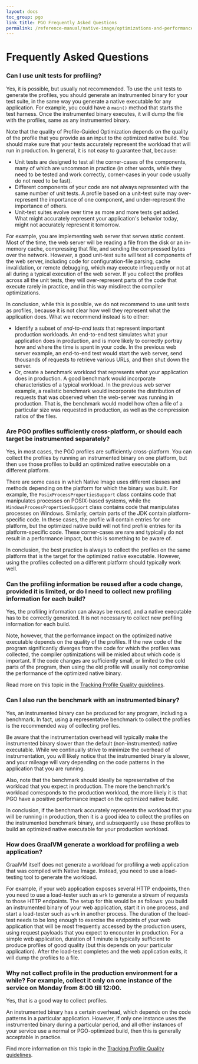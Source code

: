 ```yaml
---
layout: docs
toc_group: pgo
link_title: PGO Frequently Asked Questions
permalink: /reference-manual/native-image/optimizations-and-performance/PGO/faq/
---
```


# Frequently Asked Questions

### Can I use unit tests for profiling?

Yes, it is possible, but usually not recommended.
To use the unit tests to generate the profiles, you should generate an instrumented binary for your test suite, in the same way you generate a native executable for any application.
For example, you could have a `main()` method that starts the test harness.
Once the instrumented binary executes, it will dump the file with the profiles, same as any instrumented binary.

Note that the quality of Profile-Guided Optimization depends on the quality of the profile that you provide as an input to the optimized native build.
You should make sure that your tests accurately represent the workload that will run in production.
In general, it is not easy to guarantee that, because:

- Unit tests are designed to test all the corner-cases of the components, many of which are uncommon in practice (in other words, while they need to be tested and work correctly, corner-cases in your code usually do not need to be fast).
- Different components of your code are not always represented with the same number of unit tests.
  A profile based on a unit-test suite may over-represent the importance of one component, and under-represent the importance of others.
- Unit-test suites evolve over time as more and more tests get added.
  What might accurately represent your application's behavior today, might not accurately represent it tomorrow.

For example, you are implementing web server that serves static content.
Most of the time, the web server will be reading a file from the disk or an in-memory cache, compressing that file, and sending the compressed bytes over the network.
However, a good unit-test suite will test all components of the web server, including code for configuration-file parsing, cache invalidation, or remote debugging, which may execute infrequently or not at all during a typical execution of the web server.
If you collect the profiles across all the unit tests, they will over-represent parts of the code that execute rarely in practice, and in this way misdirect the compiler optimizations.

In conclusion, while this is possible, we do not recommend to use unit tests as profiles, because it is not clear how well they represent what the application does. 
What we recommend instead is to either:

- Identify a subset of *end-to-end tests* that represent important production workloads.
  An end-to-end test simulates what your application does in production, and is more likely to correctly portray how and where the time is spent in your code.
  In the previous web server example, an end-to-end test would start the web server, send thousands of requests to retrieve various URLs, and then shut down the server.
- Or, create a benchmark workload that represents what your application does in production.
  A good benchmark would incorporate characteristics of a typical workload.
  In the previous web server example, a realistic benchmark would incorporate the distribution of requests that was observed when the web-server was running in production.
  That is, the benchmark would model how often a file of a particular size was requested in production, as well as the compression ratios of the files.

### Are PGO profiles sufficiently cross-platform, or should each target be instrumented separately?

Yes, in most cases, the PGO profiles are sufficiently cross-platform.
You can collect the profiles by running an instrumented binary on one platform, but then use those profiles to build an optimized native executable on a different platform.

There are some cases in which Native Image uses different classes and methods depending on the platform for which the binary was built.
For example, the `PosixProcessPropertiesSupport` class contains code that manipulates processes on POSIX-based systems, while the `WindowsProcessPropertiesSupport` class contains code that manipulates processes on Windows.
Similarly, certain parts of the JDK contain platform-specific code.
In these cases, the profile will contain entries for one platform, but the optimized native build will not find profile entries for its platform-specific code.
These corner-cases are rare and typically do not result in a performance impact, but this is something to be aware of.

In conclusion, the best practice is always to collect the profiles on the same platform that is the target for the optimized native executable.
However, using the profiles collected on a different platform should typically work well.

### Can the profiling information be reused after a code change, provided it is limited, or do I need to collect new profiling information for each build?

Yes, the profiling information can always be reused, and a native executable has to be correctly generated.
It is not necessary to collect new profiling information for each build.

Note, however, that the performance impact on the optimized native executable depends on the quality of the profiles.
If the new code of the program significantly diverges from the code for which the profiles was collected, the compiler optimizations will be misled about which code is important. 
If the code changes are sufficiently small, or limited to the cold parts of the program, then using the old profile will usually not compromise the performance of the optimized native binary.

Read more on this topic in the [Tracking Profile Quality guidelines](PGO-Profile-Quality.md).

### Can I also run the benchmark with an instrumented binary?

Yes, an instrumented binary can be produced for any program, including a benchmark.
In fact, using a representative benchmark to collect the profiles is the recommended way of collecting profiles.

Be aware that the instrumentation overhead will typically make the instrumented binary slower than the default (non-instrumented) native executable.
While we continually strive to minimize the overhead of instrumentation, you will likely notice that the instrumented binary is slower,
and your mileage will vary depending on the code patterns in the application that you are running.

Also, note that the benchmark should ideally be representative of the workload that you expect in production.
The more the benchmark's workload corresponds to the production workload, the more likely it is that PGO have a positive performance impact
on the optimized native build.

In conclusion, if the benchmark accurately represents the workload that you will be running in production, then it is a good idea to collect the profiles on the instrumented benchmark binary, and subsequently use these profiles to build an optimized native executable for your production workload.

### How does GraalVM generate a workload for profiling a web application?

GraalVM itself does not generate a workload for profiling a web application that was compiled with Native Image.
Instead, you need to use a load-testing tool to generate the workload.

For example, if your web application exposes several HTTP endpoints, then you need to use a load-tester such as `wrk` to generate a stream of requests to those HTTP endpoints.
The setup for this would be as follows: you build an instrumented binary of your web application, start it in one process, and start a load-tester such as `wrk` in another process.
The duration of the load-test needs to be long enough to exercise the endpoints of your web application that will be most frequently accessed by the production users, using request payloads that you expect to encounter in production.
For a simple web application, duration of 1 minute is typically sufficient to produce profiles of good quality (but this depends on your particular application).
After the load-test completes and the web application exits, it will dump the profiles to a file.

### Why not collect profile in the production environment for a while? For example, collect it only on one instance of the service on Monday from 8:00 till 12:00.

Yes, that is a good way to collect profiles.

An instrumented binary has a certain overhead, which depends on the code patterns in a particular application.
However, if only one instance uses the instrumented binary during a particular period, and all other instances of your service use a normal or PGO-optimized build, then this is generally acceptable in practice.

Find more information on this topic in the [Tracking Profile Quality guidelines](PGO-Profile-Quality.md).
